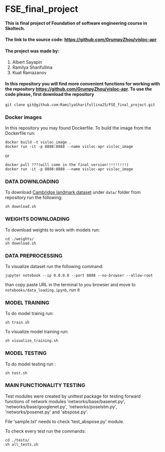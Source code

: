 # FSE_final_project

#### This is final project of Foundation of software engineering course in Skoltech.
#### The link to the source code: https://github.com/GrumpyZhou/visloc-apr
#### The project was made by: 
1) Albert Sayapin
2) Ramilya Sharifullina
3) Kuat Ramazanov

#### In this repository you will find more convenient functions for working with the repository https://github.com/GrumpyZhou/visloc-apr. To use the code please, first download the repository 
````
git clone git@github.com:RamilyaSharifullina25/FSE_final_project.git

````

### Docker images
In this repository you may found Dockerfile. To build the image from the Dockerfile run:
````
docker build -t visloc_image .
docker run -it -p 8888:8888 --name visloc-apr visloc_image

````
or

````
docker pull ???(will come in the final version!!!!!!!!!)
docker run -it -p 8888:8888 --name visloc-apr visloc_image

````


### DATA DOWNLOADING
To download [Cambridge landmark dataset](https://www.repository.cam.ac.uk/handle/1810/251342#dataset) under ````data/```` folder from repository run the following:
````
sh download.sh
````

### WEIGHTS DOWNLOADING
To download weights to work with models run:
````
cd ./weights/
sh download.sh
````

### DATA PREPROCESSING
To visualize dataset run the following command:
````
jupyter notebook --ip 0.0.0.0 --port 8888 --no-browser --allow-root

````
than copy paste URL in the terminal to you browser and move to ````notebooks/data_loading.ipynb````, run it

### MODEL TRAINING
To do model trainig run:

````
sh train.sh

````
To visualize model training run:

````
sh visualize_training.sh

````

### MODEL TESTING
To do model testing run :

````
sh test.sh

````

### MAIN FUNCTIONALITY TESTING

Test modules were created by unittest package for testing forward functions of network modules 'networks/base/basenet.py',
'networks/base/googlenet.py', 'networks/poselstm.py', 'networks/posenet.py' and 'abspose.py'.

File 'sample.txt' needs to check 'test_abspose.py' module.

To check every test run the commands:

````
cd ./tests/
sh all_tests.sh

````
